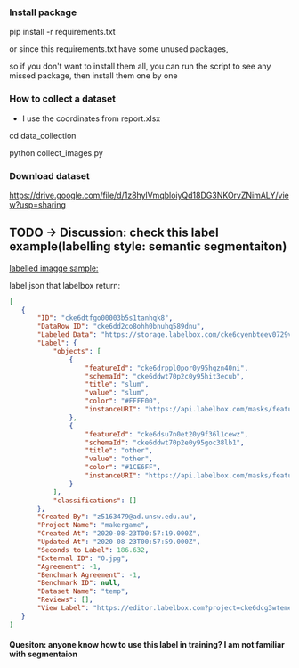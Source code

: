 ### Install package
pip install -r requirements.txt

or since this requirements.txt have some unused packages,

so if you don't want to install them all,
you can run the script to see any missed package, then install them one by one


### How to collect a dataset
 - I use the coordinates from report.xlsx
 
 cd data_collection
 
 python collect_images.py
 
 
 
 ### Download dataset
 https://drive.google.com/file/d/1z8hylVmqbloiyQd18DG3NKOrvZNimALY/view?usp=sharing
 
 
 
 ## TODO -> Discussion: check this label example(labelling style: semantic segmentaiton)
 [labelled imagge sample:](https://drive.google.com/file/d/1w5PtDGtcO6_nv_kktU0U69VBNWUaHSeX/view?usp=sharing) 
 
 label json that labelbox return:
 ```json
 [
    {
        "ID": "cke6dtfgo00003b5s1tanhqk8",
        "DataRow ID": "cke6dd2co8ohh0bnuhq589dnu",
        "Labeled Data": "https://storage.labelbox.com/cke6cyenbteev0729vtdmi866%2Fa00bc95c-f852-6380-35ad-41690fe99291-0.jpg?Expires=1599353886728&KeyName=labelbox-assets-key-1&Signature=kD0JFlmegn8k4NmopDD7tzYgvqQ",
        "Label": {
            "objects": [
                {
                    "featureId": "cke6drppl0por0y95hqzn40ni",
                    "schemaId": "cke6ddwt70p2c0y95hit3ecub",
                    "title": "slum",
                    "value": "slum",
                    "color": "#FFFF00",
                    "instanceURI": "https://api.labelbox.com/masks/feature/cke6drppl0por0y95hqzn40ni?token=eyJhbGciOiJIUzI1NiIsInR5cCI6IkpXVCJ9.eyJ1c2VySWQiOiJja2U2Y3llbnV0YTRpMDc1NmVvbDhmZHVsIiwib3JnYW5pemF0aW9uSWQiOiJja2U2Y3llbmJ0ZWV2MDcyOXZ0ZG1pODY2IiwiaWF0IjoxNTk4MTQ0Mjg2LCJleHAiOjE2MDA3MzYyODZ9.xI1tOc--DUw6GHCsPiFP21LAa6Ea88crSm4zB4tdwFQ"
                },
                {
                    "featureId": "cke6dsu7n0et20y9f36l1cewz",
                    "schemaId": "cke6ddwt70p2e0y95goc38lb1",
                    "title": "other",
                    "value": "other",
                    "color": "#1CE6FF",
                    "instanceURI": "https://api.labelbox.com/masks/feature/cke6dsu7n0et20y9f36l1cewz?token=eyJhbGciOiJIUzI1NiIsInR5cCI6IkpXVCJ9.eyJ1c2VySWQiOiJja2U2Y3llbnV0YTRpMDc1NmVvbDhmZHVsIiwib3JnYW5pemF0aW9uSWQiOiJja2U2Y3llbmJ0ZWV2MDcyOXZ0ZG1pODY2IiwiaWF0IjoxNTk4MTQ0Mjg2LCJleHAiOjE2MDA3MzYyODZ9.xI1tOc--DUw6GHCsPiFP21LAa6Ea88crSm4zB4tdwFQ"
                }
            ],
            "classifications": []
        },
        "Created By": "z5163479@ad.unsw.edu.au",
        "Project Name": "makergame",
        "Created At": "2020-08-23T00:57:19.000Z",
        "Updated At": "2020-08-23T00:57:59.000Z",
        "Seconds to Label": 186.632,
        "External ID": "0.jpg",
        "Agreement": -1,
        "Benchmark Agreement": -1,
        "Benchmark ID": null,
        "Dataset Name": "temp",
        "Reviews": [],
        "View Label": "https://editor.labelbox.com?project=cke6dcg3wteme0777hbzs8mr9&label=cke6dtfgo00003b5s1tanhqk8"
    }
]

 ```
 
 #### Quesiton: anyone know how to use this label in training? I am not familiar with segmentaion 
 

 




